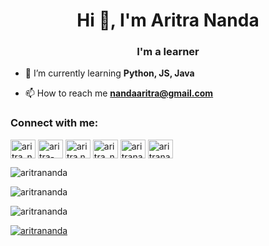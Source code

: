 <h1 align="center">Hi 👋, I'm Aritra Nanda</h1>
<h3 align="center">I'm a learner</h3>


- 🌱 I’m currently learning **Python, JS, Java**

- 📫 How to reach me **nandaaritra@gmail.com**

<h3 align="left">Connect with me:</h3>
<p align="left">
<a href="https://twitter.com/aritra_nanda" target="blank"><img align="center" src="https://raw.githubusercontent.com/rahuldkjain/github-profile-readme-generator/master/src/images/icons/Social/twitter.svg" alt="aritra_nanda" height="30" width="40" /></a>
<a href="https://linkedin.com/in/aritra-nanda" target="blank"><img align="center" src="https://raw.githubusercontent.com/rahuldkjain/github-profile-readme-generator/master/src/images/icons/Social/linked-in-alt.svg" alt="aritra-nanda" height="30" width="40" /></a>
<a href="https://fb.com/aritra.nanda" target="blank"><img align="center" src="https://raw.githubusercontent.com/rahuldkjain/github-profile-readme-generator/master/src/images/icons/Social/facebook.svg" alt="aritra.nanda" height="30" width="40" /></a>
<a href="https://instagram.com/aritra_nanda" target="blank"><img align="center" src="https://raw.githubusercontent.com/rahuldkjain/github-profile-readme-generator/master/src/images/icons/Social/instagram.svg" alt="aritra_nanda" height="30" width="40" /></a>
<a href="https://www.youtube.com/c/aritrananda6001" target="blank"><img align="center" src="https://raw.githubusercontent.com/rahuldkjain/github-profile-readme-generator/master/src/images/icons/Social/youtube.svg" alt="aritrananda6001" height="30" width="40" /></a>
<a href="https://discord.gg/aritrananda" target="blank"><img align="center" src="https://raw.githubusercontent.com/rahuldkjain/github-profile-readme-generator/master/src/images/icons/Social/discord.svg" alt="aritrananda" height="30" width="40" /></a>
</p>


<p><img align="center" src="https://github-readme-stats.vercel.app/api/top-langs?username=aritrananda&show_icons=true&locale=en&layout=compact" alt="aritrananda" /></p>

<p><img align="center" src="https://github-readme-streak-stats.herokuapp.com/?user=aritrananda&" alt="aritrananda" /></p>


<p align="left"> <img src="https://komarev.com/ghpvc/?username=aritrananda&label=Profile%20views&color=0e75b6&style=flat" alt="aritrananda" /> </p>
<p align="left"> <a href="https://github.com/ryo-ma/github-profile-trophy"><img src="https://github-profile-trophy.vercel.app/?username=aritrananda" alt="aritrananda" /></a> </p>
